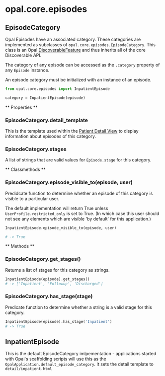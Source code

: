 # opal.core.episodes

## EpisodeCategory

Opal Episodes have an associated category. These categories are implemented as subclasses
of `opal.core.episodes.EpisodeCategory`. This class is an Opal
[DiscoverableFeature](../guides/discoverable.md) and thus inherits all of the core
Discoverable API.

The category of any episode can be accessed as the `.category` property of any `Episode` instance.

An episode category must be initialized with an instance of an episode.

```python
from opal.core.episodes import InpatientEpisode

category = InpatientEpisode(episode)
```

** Properties **

### EpisodeCategory.detail_template

This is the template used within the [Patient Detail View](../guides/patient_detail_views.md)
to display information about episodes of this category.

### EpisodeCategory.stages

A list of strings that are valid values for `Episode.stage` for this category.

** Classmethods **

### EpisodeCategory.episode_visible_to(episode, user)

Predidcate function to determine whether an episode of this category is visible
to a particular user.

The default implementation will return True unless `UserProfile.restricted_only` is set to
True. (In which case this user should not see any elements which are visible 'by default' for
this application.)

```python
InpatientEpisode.episode_visible_to(episode, user)

# -> True
```

** Methods **

### EpisodeCategory.get_stages()

Returns a list of stages for this category as strings.

```python
InpatientEpisode(episode).get_stages()
# -> ['Inpatient', 'Followup', 'Discharged']
```

### EpisodeCategory.has_stage(stage)

Predicate function to determine whether a string is a valid stage for this category.

```python
InpatientEpisode(episode).has_stage('Inpatient')
# -> True
```

## InpatientEpisode

This is the default EpisodeCategory imlpementation - applications started with Opal's
scaffolding scripts will use this as the `OpalApplication.default_episode_category`.
It sets the detail template to `detail/inpatient.html`
